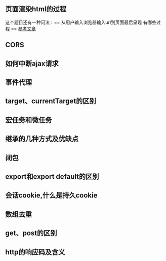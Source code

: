 ## 页面渲染html的过程
这个题目还有一种问法：== 从用户输入浏览器输入url到页面最后呈现 有哪些过程 ==
[参考文章](https://segmentfault.com/a/1190000010298038)


## CORS

## 如何中断ajax请求

## 事件代理

## target、currentTarget的区别

## 宏任务和微任务

## 继承的几种方式及优缺点

## 闭包

## export和export default的区别

## 会话cookie,什么是持久cookie

## 数组去重

## get、post的区别

## http的响应码及含义
